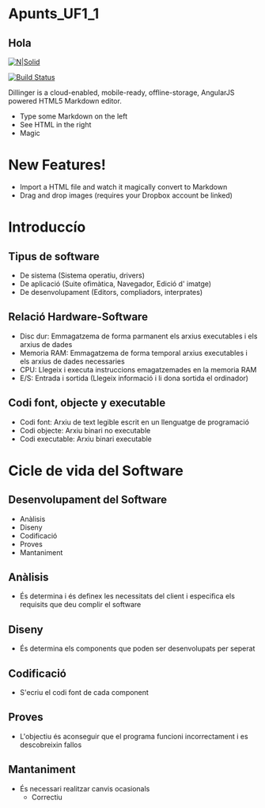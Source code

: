 # Apunts_UF1_1

## Hola

[![N|Solid](https://cldup.com/dTxpPi9lDf.thumb.png)](https://nodesource.com/products/nsolid)

[![Build Status](https://travis-ci.org/joemccann/dillinger.svg?branch=master)](https://travis-ci.org/joemccann/dillinger)

Dillinger is a cloud-enabled, mobile-ready, offline-storage, AngularJS powered HTML5 Markdown editor.

  - Type some Markdown on the left
  - See HTML in the right
  - Magic

# New Features!

  - Import a HTML file and watch it magically convert to Markdown
  - Drag and drop images (requires your Dropbox account be linked)

# Introduccío

## Tipus de software

 - De sistema (Sistema operatiu, drivers)
 - De aplicació (Suite ofimàtica, Navegador, Edició d' imatge)
 - De desenvolupament (Editors, compliadors, interprates)
 
 ## Relació Hardware-Software
 
 - Disc dur: Emmagatzema de forma parmanent els arxius executables i els arxius de dades
 - Memoria RAM: Emmagatzema de forma temporal arxius executables i els arxius de dades necessaries
 - CPU: Llegeix i executa instruccions emagatzemades en la memoria RAM
 - E/S: Entrada i sortida (Llegeix informació i li dona sortida el ordinador)

## Codi font, objecte y executable

- Codi font: Arxiu de text legible escrit en un llenguatge de programació
- Codi objecte: Arxiu binari no executable
- Codi executable: Arxiu binari executable

# Cicle de vida del Software

## Desenvolupament del Software

- Anàlisis
- Diseny
- Codificació
- Proves
- Mantaniment

## Anàlisis

- És determina i és definex les necessitats del client i especifica els requisits que deu complir el software

## Diseny

- És determina els components que poden ser desenvolupats per seperat

## Codificació

- S'ecriu el codi font de cada component

## Proves

- L'objectiu és aconseguir que el programa funcioni incorrectament i es descobreixin fallos

## Mantaniment

- És necessari realitzar canvis ocasionals
  - Correctiu
